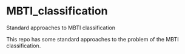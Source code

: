 # MBTI_classification
Standard approaches to MBTI classification

This repo has some standard approaches to the problem of the MBTI classification.
